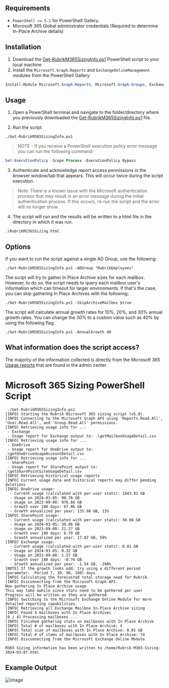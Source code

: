 ## Requirements

* `PowerShell >= 5.1` for PowerShell Gallery.
* Microsoft 365 Global administrator credentials (Required to determine In-Place Archive details)


## Installation

1. Download the [Get-RubrikM365SizingInfo.ps1](https://github.com/rubrikinc/microsoft-365-sizing/archive/refs/heads/main.zip) PowerShell script to your local machine
2. Install the `Microsoft.Graph.Reports` and `ExchangeOnlineManagement` modules from the PowerShell Gallery

```powershell
Install-Module Microsoft.Graph.Reports, Microsoft.Graph.Groups, ExchangeOnlineManagement
```

## Usage

1. Open a PowerShell terminal and navigate to the folder/directory where you previously downloaded the [Get-RubrikM365SizingInfo.ps1](https://github.com/rubrikinc/microsoft-365-sizing/blob/main/Get-RubrikM365SizingInfo.ps1) file.

2. Run the script.

```
./Get-RubrikM365SizingInfo.ps1
```

> NOTE - If you receive a PowerShell execution policy error message you can run the following command:

```powershell
Set-ExecutionPolicy -Scope Process -ExecutionPolicy Bypass
```

3. Authenticate and acknowledge report access permissions in the browser window/tab that appears. This will occur twice during the script execution.

> Note: There is a known issue with the Microsoft authentication process that may result in an error message during the initial authentication process. If this occurs, re-run the script and the error will no longer show.

4. The script will run and the results will be written to a html file in the directory in which it was run.

```
.\RubrikMS365Sizing.html
```

## Options

If you want to run the script against a single AD Group, use the following:
```
./Get-RubrikM365SizingInfo.ps1 -ADGroup "RubrikEmployees"
```

The script will try to gather In Place Archive sizes for each mailbox. However, to do so, the script needs to query each mailbox user's information which can timeout for larger environments. If that's the case, you can skip gathering In Place Archives with the following:
```
./Get-RubrikM365SizingInfo.ps1 -SkipArchiveMailbox $true
```

The script will calculate annual growth rates for 10%, 20%, and 30% annual growth rates. You can change the 30% to a custom value such as 40% by using the following flag:
```
./Get-RubrikM365SizingInfo.ps1 -AnnualGrowth 40
```



## What information does the script access?

The majority of the information collected is directly from the Microsoft 365 [Usage reports](https://docs.microsoft.com/en-us/microsoft-365/admin/activity-reports/activity-reports?view=o365-worldwide) that are found in the admin center.



# Microsoft 365 Sizing PowerShell Script


```
 ./Get-RubrikM365SizingInfo.ps1
[INFO] Starting the Rubrik Microsoft 365 sizing script (v5.0).
[INFO] Connecting to the Microsoft Graph API using 'Reports.Read.All', 'User.Read.All', and 'Group.Read.All' permissions.
[INFO] Retrieving usage info for ...
 - Exchange
 - Usage report for Exchange output to: .\getMailboxUsageDetail.csv
[INFO] Retrieving usage info for ...
 - OneDrive
 - Usage report for OneDrive output to: .\getOneDriveUsageAccountDetail.csv
[INFO] Retrieving usage info for ...
 - SharePoint
 - Usage report for SharePoint output to: .\getSharePointSiteUsageDetail.csv
[INFO] Retrieving historical usage reports
[INFO] Current usage data and historical reports may differ pending deletions
[INFO] OneDrive usage:
  - Current usage (calculated with per-user stats): 1043.92 GB
  - Usage on 2024-03-05: 90.76 GB
  - Usage on 2023-09-08: 976.86 GB
  - Growth over 180 days: 67.06 GB
  - Growth annualized per year: 135.98 GB, 13%
[INFO] SharePoint usage:
  - Current usage (calculated with per-user stats): 30.06 GB
  - Usage on 2024-03-05: 30.06 GB
  - Usage on 2023-09-08: 21.27 GB
  - Growth over 180 days: 8.79 GB
  - Growth annualized per year: 17.82 GB, 59%
[INFO] Exchange usage:
  - Current usage (calculated with per-user stats): 0.81 GB
  - Usage on 2024-03-05: 0.32 GB
  - Usage on 2023-09-08: 1.57 GB
  - Growth over 180 days: -0.76 GB
  - Growth annualized per year: -1.54 GB, -190%
[NOTE] If the growth looks odd, try using a different period (parameter: -Period 7, 30, 90, 180) days
[INFO] Calculating the forecasted total storage need for Rubrik.
[INFO] Disconnecting from the Microsoft Graph API.
Now gathering In Place Archive usage
This may take awhile since stats need to be gathered per user
Progress will be written as they are gathered
[INFO] Switching to the Microsoft Exchange Online Module for more detailed reporting capabilities.
[INFO] Retrieving all Exchange Mailbox In-Place Archive sizing
[INFO] Found 4 mailboxes with In Place Archives
[0 / 4] Processing mailboxes ...
[INFO] Finished gathering stats on mailboxes with In Place Archive
[INFO] Total # of mailboxes with In Place Archive: 4
[INFO] Total size of mailboxes with In Place Archive: 0.01 GB
[INFO] Total # of items of mailboxes with In Place Archive: 74
[INFO] Disconnecting from the Microsoft Exchange Online Module

M365 Sizing information has been written to /home/Rubrik-M365-Sizing-2024-03-07.html

```


## Example Output

![image](https://user-images.githubusercontent.com/51362633/190453033-94379a84-8678-4592-9d9b-2b1dad96a521.png)




